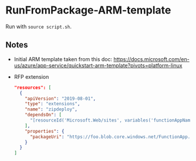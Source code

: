 # RunFromPackage-ARM-template

Run with `source script.sh`.

## Notes
- Initial ARM template taken from this doc: https://docs.microsoft.com/en-us/azure/app-service/quickstart-arm-template?pivots=platform-linux
- RFP extension

  ```json
  "resources": [
    {
      "apiVersion": "2019-08-01",
      "type": "extensions",
      "name": "zipdeploy",
      "dependsOn": [
        "[resourceId('Microsoft.Web/sites', variables('functionAppName'))]"
      ],
      "properties": {
        "packageUri": "https://foo.blob.core.windows.net/FunctionApp.zip"
      }
    }
  ]
  ```
